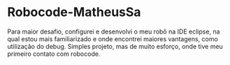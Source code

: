 # Robocode-MatheusSa
Para maior desafio, configurei e desenvolvi o meu robô na IDE eclipse, na qual estou mais familiarizado e onde encontrei maiores vantagens, como utilização do debug. Simples projeto, mas de muito esforço, onde tive meu primeiro contato com robocode.
